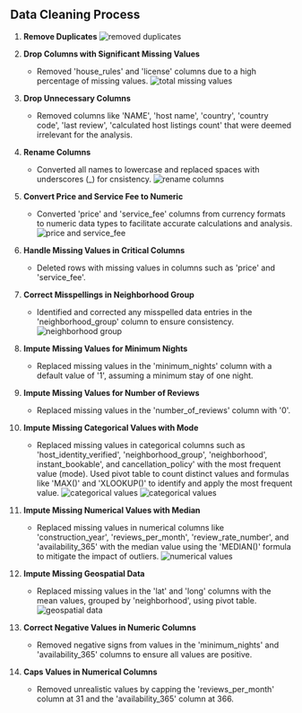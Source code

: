 ## Data Cleaning Process

1. **Remove Duplicates**
   ![removed duplicates](images/removed_duplicates.png)

2. **Drop Columns with Significant Missing Values**
   - Removed 'house_rules' and 'license' columns due to a high percentage of missing values.
   ![total missing values](images/total_NA_before.png)

3. **Drop Unnecessary Columns**
   - Removed columns like 'NAME', 'host name', 'country', 'country code', 'last review', 'calculated host listings count' that were deemed irrelevant for the analysis.

4. **Rename Columns**
   - Converted all names to lowercase and replaced spaces with underscores (_) for cnsistency.
   ![rename columns](images/rename_columns.png)

5. **Convert Price and Service Fee to Numeric**
   - Converted 'price' and 'service_fee' columns from currency formats to numeric data types to facilitate accurate calculations and analysis.
   ![price and service_fee](images/price_service_fee.png)

6. **Handle Missing Values in Critical Columns**
   - Deleted rows with missing values in columns such as 'price' and 'service_fee'.

7. **Correct Misspellings in Neighborhood Group**
   - Identified and corrected any misspelled data entries in the 'neighborhood_group' column to ensure consistency.
   ![neighborhood group](images/neighborhood_group.png)

8. **Impute Missing Values for Minimum Nights**
   - Replaced missing values in the 'minimum_nights' column with a default value of '1', assuming a minimum stay of one night.

9. **Impute Missing Values for Number of Reviews**
    - Replaced missing values in the 'number_of_reviews' column with '0'.

10. **Impute Missing Categorical Values with Mode**
    - Replaced missing values in categorical columns such as 'host_identity_verified', 'neighborhood_group', 'neighborhood', instant_bookable', and cancellation_policy' with the most frequent value (mode). Used pivot table to count distinct values and formulas like 'MAX()' and 'XLOOKUP()' to identify and apply the most frequent value.
    ![categorical values](images/categorical_values_1.png)
    ![categorical values](images/categorical_values_2.png)

11. **Impute Missing Numerical Values with Median**
    - Replaced missing values in numerical columns like 'construction_year', 'reviews_per_month', 'review_rate_number', and 'availability_365' with the median value using the 'MEDIAN()' formula to mitigate the impact of outliers.
    ![numerical values](images/numerical_values.png)

12. **Impute Missing Geospatial Data**
    - Replaced missing values in the 'lat' and 'long' columns with the mean values, grouped by 'neighborhood', using pivot table.
    ![geospatial data](images/geospatial_data.png)

13. **Correct Negative Values in Numeric Columns**
    - Removed negative signs from values in the 'minimum_nights' and 'availability_365' columns to ensure all values are positive.

14. **Caps Values in Numerical Columns**
    - Removed unrealistic values by capping the 'reviews_per_month' column at 31 and the 'availability_365' column at 366.
